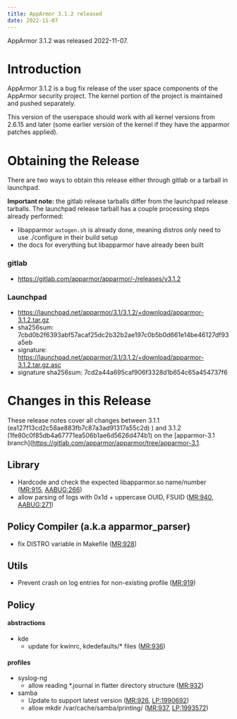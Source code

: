 ```yaml
---
title: AppArmor 3.1.2 released
date: 2022-11-07
---
```


AppArmor 3.1.2 was released 2022-11-07.

# Introduction

AppArmor 3.1.2 is a bug fix release of the user space components of the AppArmor security project. The kernel portion of the project is maintained and pushed separately.

This version of the userspace should work with all kernel versions from
2.6.15 and later (some earlier version of the kernel if they have the
apparmor patches applied).


# Obtaining the Release

There are two ways to obtain this release either through gitlab or a tarball in launchpad. 

**Important note:** the gitlab release tarballs differ from the launchpad release tarballs. The launchpad release tarball has a couple processing steps already performed:

* libapparmor `autogen.sh` is already done, meaning distros only need to use ./configure in their build setup
* the docs for everything but libapparmor have already been built

### gitlab
- https://gitlab.com/apparmor/apparmor/-/releases/v3.1.2

### Launchpad
  -   <https://launchpad.net/apparmor/3.1/3.1.2/+download/apparmor-3.1.2.tar.gz>
  -   sha256sum: 7cbd0b2f6393abf57acaf25dc2b32b2ae197c0b5b0d661e14be46127df93a5eb
  -   signature: <https://launchpad.net/apparmor/3.1/3.1.2/+download/apparmor-3.1.2.tar.gz.asc>
  -   signature sha256sum: 7cd2a44a695caf906f3328d1b654c65a454737f6

# Changes in this Release

These release notes cover all changes between 3.1.1 (ea127f13cd2c58ae883fb7c87a3ad91317a55c2d) ) and 3.1.2 (1fe80c0f85db4a67771ea506b1ae6d5626d474b1) on the [apparmor-3.1 branch](https://gitlab.com/apparmor/apparmor/tree/apparmor-3.1.


## Library

- Hardcode and check the expected libapparmor.so name/number ([MR:915](https://gitlab.com/apparmor/apparmor/-/merge_requests/915), [AABUG:266](https://gitlab.com/apparmor/apparmor/-/issues/266))
- allow parsing of logs with 0x1d + uppercase OUID, FSUID ([MR:940](https://gitlab.com/apparmor/apparmor/-/merge_requests/940), [AABUG:271](https://gitlab.com/apparmor/apparmor/-/issues/271))


## Policy Compiler (a.k.a apparmor_parser)

- fix DISTRO variable in Makefile ([MR:928](https://gitlab.com/apparmor/apparmor/-/merge_requests/928))


## Utils

- Prevent crash on log entries for non-existing profile ([MR:919](https://gitlab.com/apparmor/apparmor/-/merge_requests/919))


## Policy

#### abstractions

- kde
  - update for kwinrc, kdedefaults/* files ([MR:936](https://gitlab.com/apparmor/apparmor/-/merge_requests/936))


#### profiles

- syslog-ng
  - allow reading *.journal in flatter directory structure ([MR:932](https://gitlab.com/apparmor/apparmor/-/merge_requests/932))
- samba
  - Update to support latest version ([MR:926](https://gitlab.com/apparmor/apparmor/-/merge_requests/926), [LP:1990692](https://bugs.launchpad.net/bugs/1990692))
  - allow mkdir /var/cache/samba/printing/ ([MR:937](https://gitlab.com/apparmor/apparmor/-/merge_requests/937), [LP:1993572](https://bugs.launchpad.net/bugs/1993572))
